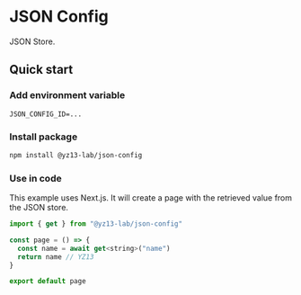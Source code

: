 # JSON Config

JSON Store.

## Quick start

### Add environment variable

```env
JSON_CONFIG_ID=...
```

### Install package

```bash
npm install @yz13-lab/json-config
```

### Use in code

This example uses Next.js. It will create a page with the retrieved value from the JSON store.

```javascript
import { get } from "@yz13-lab/json-config"

const page = () => {
  const name = await get<string>("name")
  return name // YZ13
}

export default page
```
